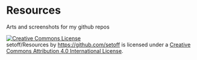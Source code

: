 # Resources
Arts and screenshots for my github repos

<a rel="license" href="http://creativecommons.org/licenses/by/4.0/"><img alt="Creative Commons License" style="border-width:0" src="https://i.creativecommons.org/l/by/4.0/88x31.png" /></a><br /><span xmlns:dct="http://purl.org/dc/terms/" property="dct:title">setoff/Resources</span> by <a xmlns:cc="http://creativecommons.org/ns#" href="https://github.com/setoff" property="cc:attributionName" rel="cc:attributionURL">https://github.com/setoff</a> is licensed under a <a rel="license" href="http://creativecommons.org/licenses/by/4.0/">Creative Commons Attribution 4.0 International License</a>.

